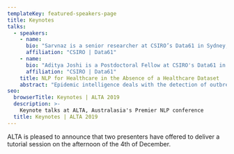 ```yaml
---
templateKey: featured-speakers-page
title: Keynotes
talks:
  - speakers:
    - name: 
      bio: "Sarvnaz is a senior researcher at CSIRO’s Data61 in Sydney, with expertise in Information Retrieval, Natural Language Processing (NLP), and Machine Learning. She has over 10 years of experience of  research in biomedical NLP.  She has led a number of different projects, such as Adverse Drug Reaction Discovery from patient reports (information extraction from social media), and Medical decision support within precision health future science platform. Before CSIRO, Sarvnaz was a researcher at NICTA (2008-2012) working on search and information retrieval in the medical domain (BioTALA project)."
      affiliation: "CSIRO | Data61"
    - name: 
      bio: "Aditya Joshi is a Postdoctoral Fellow at CSIRO's Data61 in Sydney. He was awarded a joint PhD degree by Indian Institute of Technology Bombay, India and Monash University, Australia, in 2018. His research interests are sentiment analysis and health informatics. He currently works on early detection of epidemics using social media streams: a work that combines natural language processing with statistical time series monitoring. Based on his PhD thesis on computational sarcasm, Aditya presented a tutorial on ‘Computational Sarcasm’ at EMNLP 2017, and a TEDx talk titled ‘Detecting sarcasm, combating hate’ that interleaved his PhD research with his experiences as an out LGBTQ student in an Indian university."
      affiliation: "CSIRO | Data61"    
    title: NLP for Healthcare in the Absence of a Healthcare Dataset
    abstract: "Epidemic intelligence deals with the detection of outbreaks using formal (such as hospital records) and informal (such as user-generated text on the web) sources of information. However, official records may not always be available for healthcare research. In this tutorial, we discuss approaches for epidemic intelligence that use unofficial and open datasets. We view past work in terms of two broad categories: health mention classification (selecting relevant text from a large volume) and health event detection (predicting epidemic events from a collection of relevant text). The focus of our discussion is the underlying computational linguistic techniques in the two categories. We also discuss the state-of-the-art in annotation techniques, resources and evaluation strategies when applying NLP for healthcare."
seo:
  browserTitle: Keynotes | ALTA 2019
  description: >-
    Keynote talks at ALTA, Australasia's Premier NLP conference
  title: Keynotes | ALTA 2019
---
```


ALTA is pleased to announce that two presenters have offered to deliver a tutorial session on the afternoon of the 4th of December. 
